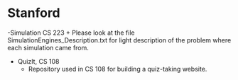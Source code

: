 # Stanford

-Simulation CS 223
    + Please look at the file SimulationEngines_Description.txt for light description of the problem where each simulation came from.
    
- QuizIt, CS 108
    + Repository used in CS 108 for building a quiz-taking website.
